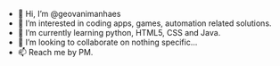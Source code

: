 - 👋 Hi, I’m @geovanimanhaes
- 👀 I’m interested in coding apps, games, automation related solutions.
- 🌱 I’m currently learning python, HTML5, CSS and Java.
- 💞️ I’m looking to collaborate on nothing specific...
- 📫 Reach me by PM.

<!---
geovanimanhaes/geovanimanhaes is a ✨ special ✨ repository because its `README.md` (this file) appears on your GitHub profile.
You can click the Preview link to take a look at your changes.
--->
